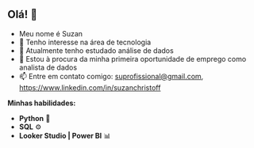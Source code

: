 ## Olá! 👋
- Meu nome é Suzan
- 👀 Tenho interesse na área de tecnologia
- 🌱 Atualmente tenho estudado análise de dados
- 🔭 Estou à procura da minha primeira oportunidade de emprego como analista de dados
- 📫 Entre em contato comigo: suprofissional@gmail.com, https://www.linkedin.com/in/suzanchristoff

 **Minhas habilidades:**

- **Python** 🐍
- **SQL** ⚙️
- **Looker Studio | Power BI** 📊


  

<!---
suzanchristoff/suzanchristoff is a ✨ special ✨ repository because its `README.md` (this file) appears on your GitHub profile.
You can click the Preview link to take a look at your changes.
--->
